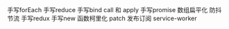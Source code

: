 <!--
 * @Author: 吴玉荣
 * @LastEditors: 吴玉荣
 * @Date: 2022-02-18 09:34:43
 * @LastEditTime: 2022-02-18 17:54:11
 * @info: 描述
-->
手写forEach
手写reduce
手写bind call 和 apply
手写promise
数组扁平化
防抖节流
手写redux
手写new
函数柯里化
patch
发布订阅
service-worker